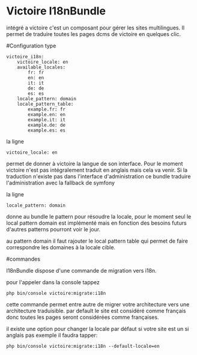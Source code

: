 # Victoire I18nBundle

intégré a victoire c'est un composant pour gérer les sites multilingues. Il permet de traduire toutes les pages dcms de victoire en quelques clic.

#Configuration type


    victoire_i18n:
        victoire_locale: en
        available_locales:
            fr: fr
            en: en
            it: it
            de: de
            es: es 
        locale_pattern: domain
        locale_pattern_table:
            example.fr: fr
            example.en: en
            example.it: it
            example.de: de
            example.es: es
  
  la ligne
  
    victoire_locale: en
    
 permet de donner à victoire la langue de son interface. Pour le moment victoire n'est pas intégralement traduit en anglais mais cela va venir. Si la traduction n'existe pas dans l'interface d'administration ce bundle traduire l'administration avec la fallback de symfony

la ligne 

    locale_pattern: domain
    
donne au bundle le pattern pour résoudre la locale, pour le moment seul le local pattern domain est implémenté mais en fonction des besoins futurs d'autres patterns pourront voir le jour.

au pattern domain il faut rajouter le local pattern table qui permet de faire correspondre les domaines à la locale cible.

#commandes

I18nBundle dispose d'une commande de migration vers i18n.

pour l'appeler dans la console tappez

    php bin/console victoire:migrate:i18n

cette commande permet entre autre de migrer votre architecture vers une architecture traduisible. par default le site est considéré comme français donc toutes les pages seront considérées comme françaises.

il existe une option pour changer la locale par défaut si votre site est un si anglais pas exemple il faudra tapper:

    php bin/console victoire:migrate:i18n --default-locale=en
